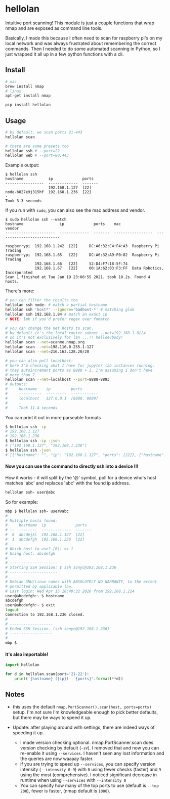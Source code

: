 # hellolan
Intuitive port scanning! This module is just a couple functions that wrap nmap and are exposed as command line tools.

Basically, I made this because I often need to scan for raspberry pi's on my local network and was always frustrated about remembering the correct commands. Then I needed to do some automated scanning in Python, so I just wrapped it all up in a few python functions with a cli.

## Install

```bash
# mac
brew install nmap
# linux
apt-get install nmap

pip install hellolan
```

## Usage

```bash
# by default, we scan ports 21-443
hellolan scan

# there are some presets too
hellolan ssh # --port=22
hellolan web # --port=80,443
```
Example output:
```
$ hellolan ssh
hostname           ip             ports
-----------------  -------------  -------
                   192.168.1.127  [22]
node-b827e9j315hf  192.168.1.236  [22]
-
Took 3.3 seconds
```

If you run with `sudo`, you can also see the mac address and vendor.

```
$ sudo hellolan ssh --watch
hostname                ip             ports    mac                vendor
----------------------  -------------  -------  -----------------  ---------------------------

raspberrypi  192.168.1.242  [22]     DC:A6:32:C4:F4:A3  Raspberry Pi Trading
raspberrypi  192.168.1.65   [22]     DC:A6:32:A9:F0:82  Raspberry Pi Trading
             192.168.1.66   [22]     52:D4:F7:18:5F:74
             192.168.1.67   [22]     00:1A:62:03:F3:FF  Data Robotics, Incorporated
Scan 1 finished at Tue Jan 19 23:08:55 2021. took 10.2s. Found 4 hosts.
```


There's more:
```bash
# you can filter the results too
hellolan ssh node- # match a partial hostname
hellolan ssh 'host*' --ignore='badhost-*' # matching glob
hellolan ssh 192.168.1.84 # match an exact ip
# NOTE: lmk if you'd prefer regex over fnmatch

# you can change the net hosts to scan.
# by default it's the local router subnet --net=192.168.1.0/24
# so it's not exclusively for lan ...!! helloevbody!
hellolan scan --net=scanme.nmap.org
hellolan scan --net=198.116.0-255.1-127
hellolan scan --net=216.163.128.20/20

# you can also poll localhost:
# here I'm checking what I have for jupyter lab instances running.
# they autoincrement ports as 8888 + i. I'm assuming I don't have
# more than 7.
hellolan scan --net=localhost --port=8888-8893
# Outputs:
#     hostname    ip         ports
#     ----------  ---------  ------------
#     localhost   127.0.0.1  [8888, 8889]
#     -
#     Took 11.4 seconds
```

You can print it out in more parseable formats
```bash
$ hellolan ssh -ip
# 192.168.1.127
# 192.168.1.236
$ hellolan ssh -ip -json
# ["192.168.1.127", "192.168.1.236"]
$ hellolan ssh -json
# [{"hostname": "", "ip": "192.168.1.127", "ports": [22]}, {"hostname": "raspberrypi", "ip": "192.168.1.236", "ports": [22]}]
```

#### Now you can use the command to directly ssh into a device !!!
How it works - it will split by the '@' symbol, poll for a device who's host matches 'abc' and replaces 'abc' with the found ip address.
```bash
hellolan ssh- user@abc
```
So for example:
```bash
mbp $ hellolan ssh- user@abc
#
# Multiple hosts found:
#     hostname  ip             ports
# --  --------  -------------  -------
#  0  abcdejkl  192.168.1.127  [22]
#  1  abcdefgh  192.168.1.236  [22]
#
# Which host to use? [0]: >> 1
# Using host: abcdefgh
#
# ---------------------
# Starting SSH Session: $ ssh sonyc@192.168.1.236
# ---------------------
#
# Debian GNU/Linux comes with ABSOLUTELY NO WARRANTY, to the extent
# permitted by applicable law.
# Last login: Wed Apr 15 18:40:32 2020 from 192.168.1.214
user@abcdefgh:~ $ hostname
abcdefgh
user@abcdefgh:~ $ exit
logout
Connection to 192.168.1.236 closed.
#
# -------------------
# Ended SSH Session. (ssh sonyc@192.168.1.236)
# -------------------
#
mbp $
```

#### It's also importable!

```python
import hellolan

for d in hellolan.scan(port='21-22'):
    print('{hostname} ({ip}) - {ports}'.format(**d))
```

## Notes
 - this uses the default `nmap.PortScanner().scan(host, ports=ports)` setup. I'm not sure I'm knowledgeable enough to pick better defaults, but there may be ways to speed it up.

 - Update: after playing around with settings, there are indeed ways of speeding it up.
    - I made version checking optional. nmap.PortScanner.scan does version checking by default (`-sV`). I removed that and now you can re-enable it using `--services`. I haven't seen any lost information and the queries are now waaaay faster.
    - if you are trying to speed up `--services`, you can specify version intensity (`--intensity 0-9`) with `0` using fewer checks (faster) and `9` using the most (comprehensive). I noticed significant decrease in runtime when using `--services` with `--intensity 0`
    - You can specify how many of the top ports to use (default is `--top 200`), fewer is faster, (nmap default is `1000`).
